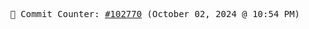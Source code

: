 <p align="center">
    <samp>
        📮 Commit Counter: <a href="https://github.com/Javascript-void0/Javascript-void0/commits/main">#102770</a> (October 02, 2024 @ 10:54 PM)
    </samp>
</p>